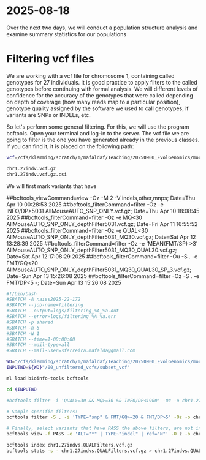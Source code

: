 # 2025-08-18

Over the next two days, we will conduct a population structure analysis and examine summary statistics for our populations 


# Filtering vcf files

We are working with a vcf file for chromosome 1, containing called genotypes for 27 individuals. It is good practice to apply filters to the called genotypes before continuing with formal analysis. We will different levels of confidence for the accuracy of the genotypes that were called depending on depth of coverage (how many reads map to a particular position), genotype quality assigned by the software we used to call genotypes, if variants are SNPs or INDELs, etc.

So let's perform some general filtering. For this, we will use the program bcftools. Open your terminal and log-in to the server. The vcf file we are going to filter is the one you have generated already in the previous classes. If you can find it, it is placed on the following path:



~~~bash
vcf=/cfs/klemming/scratch/m/mafaldaf/Teaching/20250900_EvolGenomics/mouse_data/00_unfiltered_vcfs/subset_vcf

chr1.27indv.vcf.gz
chr1.27indv.vcf.gz.csi

~~~

We will first mark variants that have

##bcftools_viewCommand=view -Oz -M 2 -V indels,other,mnps; Date=Thu Apr 10 00:28:53 2025
##bcftools_filterCommand=filter -Oz -e INFO/DP>5031 AllMouseAUTO_SNP_ONLY.vcf.gz; Date=Thu Apr 10 18:08:45 2025
##bcftools_filterCommand=filter -Oz -e MQ<30 AllMouseAUTO_SNP_ONLY_depthFilter5031.vcf.gz; Date=Fri Apr 11 16:55:52 2025
##bcftools_filterCommand=filter -Oz -e QUAL<30 AllMouseAUTO_SNP_ONLY_depthFilter5031_MQ30.vcf.gz; Date=Sat Apr 12 13:28:39 2025
##bcftools_filterCommand=filter -Oz -e 'MEAN(FMT/SP) >3' AllMouseAUTO_SNP_ONLY_depthFilter5031_MQ30_QUAL30.vcf.gz; Date=Sat Apr 12 17:08:29 2025
##bcftools_filterCommand=filter -Ou -S . -e FMT/GQ<20 AllMouseAUTO_SNP_ONLY_depthFilter5031_MQ30_QUAL30_SP_3.vcf.gz; Date=Sun Apr 13 15:26:08 2025
##bcftools_filterCommand=filter -Oz -S . -e FMT/DP<5 -; Date=Sun Apr 13 15:26:08 2025



~~~bash
#!/bin/bash
#SBATCH -A naiss2025-22-172
#SBATCH --job-name=filtering
#SBATCH --output=logs/filtering_%A_%a.out
#SBATCH --error=logs/filtering_%A_%a.err
#SBATCH -p shared
#SBATCH -n 6
#SBATCH -N 1
#SBATCH --time=1-00:00:00 
#SBATCH --mail-type=all
#SBATCH --mail-user=sferreira.mafalda@gmail.com

WD="/cfs/klemming/scratch/m/mafaldaf/Teaching/20250900_EvolGenomics/mouse_data"
INPUTWD=${WD}"/00_unfiltered_vcfs/subset_vcf"

ml load bioinfo-tools bcftools

cd $INPUTWD

#bcftools filter -i 'QUAL>=30 && MQ>=30 && INFO/DP<1900' -Oz -o chr1.27indv.QUAL30_MQ30_depthFilter1900.vcf.gz chr1.27indv.vcf.gz

# Sample specific filters:
bcftools filter -S . -i 'TYPE="snp" & FMT/GQ>=20 & FMT/DP>5' -Oz -o chr1.27indv.QUAL30_MQ30_depthFilter1900_GQ20_DP5.vcf.gz chr1.27indv.QUAL30_MQ30_depthFilter1900.vcf.gz

# Finally, select variants that have PASS the above filters, are not indels, don't have * ALT alleles and where the reference is not a missing genotype "N"
bcftools view -f PASS -e 'ALT="*" | TYPE~"indel" | ref="N"' -O z -o chr1.27indvs.QUALFilters.vcf.gz chr1.27indv.QUAL30_MQ30_depthFilter1900_GQ20_DP5.vcf.gz

bcftools index chr1.27indvs.QUALFilters.vcf.gz
bcftools stats -s - chr1.27indvs.QUALFilters.vcf.gz > chr1.27indvs.QUALFilters.stats
~~~

